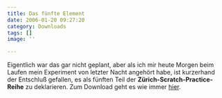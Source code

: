 ```yaml
---
title: Das fünfte Element
date: 2006-01-20 09:27:20
category: Downloads
tags: []
image: ''

---
```


Eigentlich war das gar nicht geplant, aber als ich mir heute Morgen beim Laufen mein Experiment von letzter Nacht angehört habe, ist kurzerhand der Entschluß gefallen, es als fünften Teil der **Zürich-Scratch-Practice-Reihe** zu deklarieren. Zum Download geht es wie immer [hier](/downloads).
